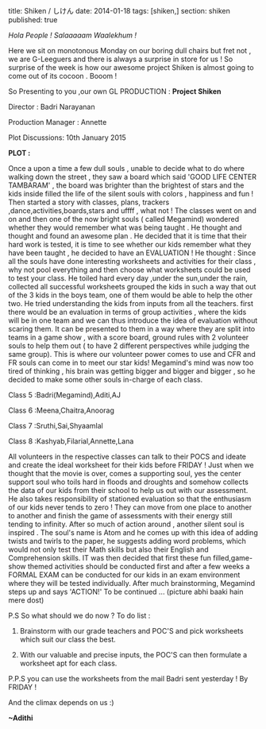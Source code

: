 title: Shiken / しけん
date: 2014-01-18
tags: [shiken,]
section: shiken
published: true

*Hola People ! Salaaaaam Waalekhum !*

Here we sit on monotonous Monday on our boring dull chairs but fret not , we are G-Leeguers and there is always a surprise in store for us !
So surprise of the week is how our awesome project Shiken is almost going to come out of its cocoon . Booom !

So Presenting to you ,our own GL PRODUCTION : **Project Shiken**

Director : Badri Narayanan

Production Manager : Annette

Plot Discussions: 10th January 2015

**PLOT :**

Once a upon a time a few dull souls , unable to decide what to do where walking down the street , they saw a board which said 'GOOD LIFE CENTER TAMBARAM' , the board was brighter than the brightest of stars and the kids inside filled the life of the silent souls with colors , happiness and fun !
Then started a story with classes, plans, trackers ,dance,activities,boards,stars and uffff , what not !
The classes went on and on and then one of the now bright souls ( called Megamind) wondered whether they would remember what was being taught .
He thought and thought and found an awesome plan .
He decided that it is time that their hard work is tested, it is time to see whether our kids remember what they have been taught , he decided to have an EVALUATION !
He thought :
Since all the souls have  done interesting worksheets and activities for their class , why not pool everything and then choose what worksheets could be used to test your class.
He toiled hard every day ,under the sun,under the rain, collected all successful worksheets
grouped the kids in such a way that out of the 3 kids in the boys team, one of them would be able to help the other two.
He tried understanding the kids from inputs from all the teachers.
first there would be an evaluation in terms of group activities , where the kids will be in one team and we can thus introduce the idea of evaluation without scaring them.
It can be presented to them in a way where they are split into teams in a game show , with a  score board, ground rules  with 2 volunteer souls to help them out ( to have 2 different perspectives while judging the same group).
This is where our volunteer power comes to use and CFR and FR souls can come in to meet our star kids!
Megamind's mind was now too tired of thinking , his brain was getting bigger and bigger and bigger , so he decided to make some other souls in-charge of each class.

Class 5 :Badri(Megamind),Aditi,AJ

Class 6 :Meena,Chaitra,Anoorag

Class 7 :Sruthi,Sai,Shyaamlal

Class 8 :Kashyab,Filarial,Annette,Lana

All volunteers in the respective classes can talk to their POCS  and ideate and create the ideal worksheet for their kids before FRIDAY !
Just when we thought that the movie is over, comes a supporting soul, yes the center support soul who toils hard in floods and droughts and somehow collects  the data of our kids from their school to help us out with our assessment.
He also takes responsibility of stationed evaluation so that the enthusiasm of our kids never tends to zero ! They can move from one place to another to another and finish the game of assessments with their energy still tending to infinity.
After so much of action around , another silent soul is inspired . The soul's name is Atom and he comes up with this idea of adding twists and twirls to the paper, he suggests adding word problems, which would not only test their Math skills but also their English and Comprehension skills.
IT was then decided that first these fun filled,game-show themed activities should be conducted first and after a few weeks a FORMAL EXAM can be conducted for our kids in an exam environment where they will be tested individually.
After much brainstorming, Megamind steps up and says 'ACTION!'
To be continued ...
(picture abhi baaki hain mere dost)

P.S
So what should we do now ?
To do list :

1. Brainstorm with our grade teachers and POC'S and pick worksheets which suit our class the best.

2. With our valuable and precise inputs, the POC'S can then formulate a worksheet apt for each class.

P.P.S you can use the worksheets from the mail Badri sent yesterday !
By FRIDAY !

And the climax depends on us :)

**~Adithi**